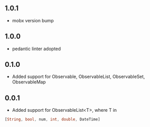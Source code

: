 ## 1.0.1

* mobx version bump

## 1.0.0

* pedantic linter adopted

## 0.1.0

* Added support for Observable, ObservableList, ObservableSet, ObservableMap

## 0.0.1

* Added support for ObservableList\<T>, where T in 
```dart 
[String, bool, num, int, double, DateTime]
```
